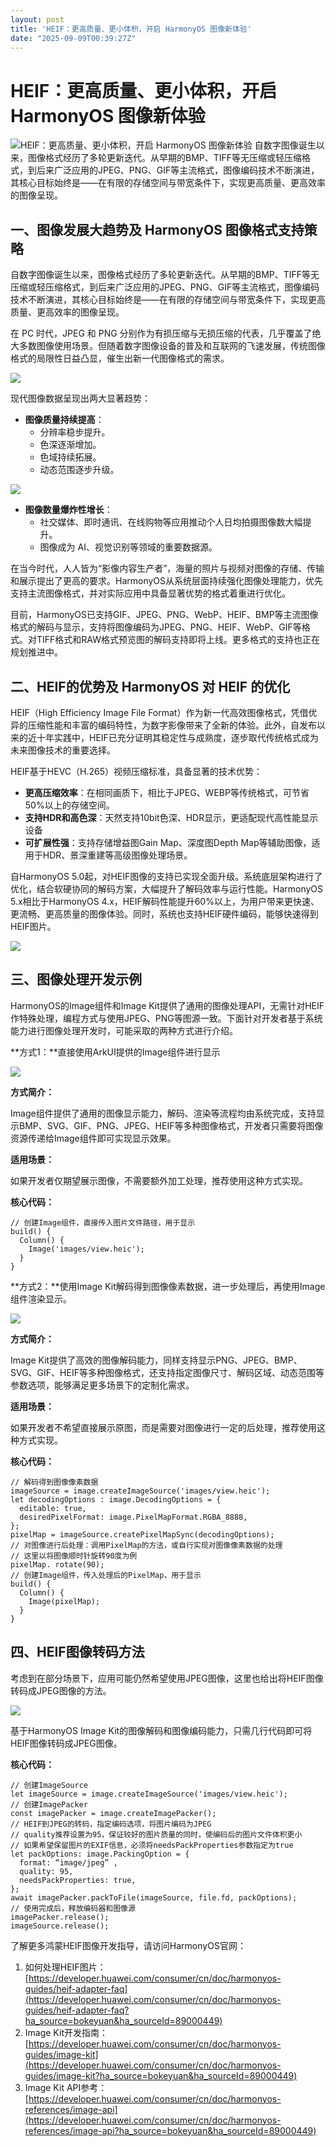 ```yaml
---
layout: post
title: 'HEIF：更高质量、更小体积，开启 HarmonyOS 图像新体验'
date: "2025-09-09T00:39:27Z"
---
```

HEIF：更高质量、更小体积，开启 HarmonyOS 图像新体验
=================================

![HEIF：更高质量、更小体积，开启 HarmonyOS 图像新体验](https://img2024.cnblogs.com/blog/3637060/202509/3637060-20250908112402973-2020565025.png) 自数字图像诞生以来，图像格式经历了多轮更新迭代。从早期的BMP、TIFF等无压缩或轻压缩格式，到后来广泛应用的JPEG、PNG、GIF等主流格式，图像编码技术不断演进，其核心目标始终是——在有限的存储空间与带宽条件下，实现更高质量、更高效率的图像呈现。

一、图像发展大趋势及 HarmonyOS 图像格式支持策略
-----------------------------

自数字图像诞生以来，图像格式经历了多轮更新迭代。从早期的BMP、TIFF等无压缩或轻压缩格式，到后来广泛应用的JPEG、PNG、GIF等主流格式，图像编码技术不断演进，其核心目标始终是——在有限的存储空间与带宽条件下，实现更高质量、更高效率的图像呈现。

在 PC 时代，JPEG 和 PNG 分别作为有损压缩与无损压缩的代表，几乎覆盖了绝大多数图像使用场景。但随着数字图像设备的普及和互联网的飞速发展，传统图像格式的局限性日益凸显，催生出新一代图像格式的需求。

![](https://img2024.cnblogs.com/blog/3637060/202509/3637060-20250908111614203-377756690.png)

现代图像数据呈现出两大显著趋势：

*   **图像质量持续提高**：
    *   分辨率稳步提升。
    *   色深逐渐增加。
    *   色域持续拓展。
    *   动态范围逐步升级。

![](https://img2024.cnblogs.com/blog/3637060/202509/3637060-20250908111614231-981660055.png)

*   **图像数量爆炸性增长**：
    *   社交媒体、即时通讯、在线购物等应用推动个人日均拍摄图像数大幅提升。
    *   图像成为 AI、视觉识别等领域的重要数据源。

在当今时代，人人皆为“影像内容生产者”，海量的照片与视频对图像的存储、传输和展示提出了更高的要求。HarmonyOS从系统层面持续强化图像处理能力，优先支持主流图像格式，并对实际应用中具备显著优势的格式着重进行优化。

目前，HarmonyOS已支持GIF、JPEG、PNG、WebP、HEIF、BMP等主流图像格式的解码与显示，支持将图像编码为JPEG、PNG、HEIF、WebP、GIF等格式。对TIFF格式和RAW格式预览图的解码支持即将上线。更多格式的支持也正在规划推进中。

二、HEIF的优势及 HarmonyOS 对 HEIF 的优化
-------------------------------

HEIF（High Efficiency Image File Format）作为新一代高效图像格式，凭借优异的压缩性能和丰富的编码特性，为数字影像带来了全新的体验。此外，自发布以来的近十年实践中，HEIF已充分证明其稳定性与成熟度，逐步取代传统格式成为未来图像技术的重要选择。

HEIF基于HEVC（H.265）视频压缩标准，具备显著的技术优势：

*   **更高压缩效率**：在相同画质下，相比于JPEG、WEBP等传统格式，可节省50%以上的存储空间。
*   **支持HDR和高色深**：天然支持10bit色深、HDR显示，更适配现代高性能显示设备
*   **可扩展性强**：支持存储增益图Gain Map、深度图Depth Map等辅助图像，适用于HDR、景深重建等高级图像处理场景。

自HarmonyOS 5.0起，对HEIF图像的支持已实现全面升级。系统底层架构进行了优化，结合软硬协同的解码方案，大幅提升了解码效率与运行性能。HarmonyOS 5.x相比于HarmonyOS 4.x，HEIF解码性能提升60%以上，为用户带来更快速、更流畅、更高质量的图像体验。同时，系统也支持HEIF硬件编码，能够快速得到HEIF图片。

![](https://img2024.cnblogs.com/blog/3637060/202509/3637060-20250908111614230-1279361973.png)

三、图像处理开发示例
----------

HarmonyOS的Image组件和Image Kit提供了通用的图像处理API，无需针对HEIF作特殊处理，编程方式与使用JPEG、PNG等图源一致。下面针对开发者基于系统能力进行图像处理开发时，可能采取的两种方式进行介绍。

**方式1：**直接使用ArkUI提供的Image组件进行显示

![](https://img2024.cnblogs.com/blog/3637060/202509/3637060-20250908111614214-335276265.png)

**方式简介：**

Image组件提供了通用的图像显示能力，解码、渲染等流程均由系统完成，支持显示BMP、SVG、GIF、PNG、JPEG、HEIF等多种图像格式，开发者只需要将图像资源传递给Image组件即可实现显示效果。

**适用场景：**

如果开发者仅期望展示图像，不需要额外加工处理，推荐使用这种方式实现。

**核心代码：**

    // 创建Image组件，直接传入图片文件路径，用于显示
    build() {
      Column() {
        Image('images/view.heic');
      }
    }

**方式2：**使用Image Kit解码得到图像像素数据，进一步处理后，再使用Image组件渲染显示。

![](https://img2024.cnblogs.com/blog/3637060/202509/3637060-20250908111614224-1794075066.png)

**方式简介：**

Image Kit提供了高效的图像解码能力，同样支持显示PNG、JPEG、BMP、SVG、GIF、HEIF等多种图像格式，还支持指定图像尺寸、解码区域、动态范围等参数选项，能够满足更多场景下的定制化需求。

**适用场景：**

如果开发者不希望直接展示原图，而是需要对图像进行一定的后处理，推荐使用这种方式实现。

**核心代码：**

    // 解码得到图像像素数据
    imageSource = image.createImageSource('images/view.heic');
    let decodingOptions : image.DecodingOptions = {
      editable: true,
      desiredPixelFormat: image.PixelMapFormat.RGBA_8888,
    };
    pixelMap = imageSource.createPixelMapSync(decodingOptions);
    // 对图像进行后处理：调用PixelMap的方法，或自行实现对图像像素数据的处理
    // 这里以将图像顺时针旋转90度为例
    pixelMap. rotate(90);
    // 创建Image组件，传入处理后的PixelMap，用于显示
    build() {
      Column() {
        Image(pixelMap);
      }
    }

四、HEIF图像转码方法
------------

考虑到在部分场景下，应用可能仍然希望使用JPEG图像，这里也给出将HEIF图像转码成JPEG图像的方法。

![](https://img2024.cnblogs.com/blog/3637060/202509/3637060-20250908111614225-1283289965.png)

基于HarmonyOS Image Kit的图像解码和图像编码能力，只需几行代码即可将HEIF图像转码成JPEG图像。

**核心代码：**

    // 创建ImageSource
    let imageSource = image.createImageSource('images/view.heic');
    // 创建ImagePacker
    const imagePacker = image.createImagePacker();
    // HEIF到JPEG的转码，指定编码选项，将图片编码为JPEG
    // quality推荐设置为95，保证较好的图片质量的同时，使编码后的图片文件体积更小
    // 如果希望保留图片的EXIF信息，必须将needsPackProperties参数指定为true
    let packOptions: image.PackingOption = {
      format: “image/jpeg” ,
      quality: 95,
      needsPackProperties: true,
    };
    await imagePacker.packToFile(imageSource, file.fd, packOptions);
    // 使用完成后，释放编码器和图像源
    imagePacker.release();
    imageSource.release();

了解更多鸿蒙HEIF图像开发指导，请访问HarmonyOS官网：

1.  如何处理HEIF图片：[https://developer.huawei.com/consumer/cn/doc/harmonyos-guides/heif-adapter-faq](https://developer.huawei.com/consumer/cn/doc/harmonyos-guides/heif-adapter-faq?ha_source=bokeyuan&ha_sourceId=89000449)
2.  Image Kit开发指南：[https://developer.huawei.com/consumer/cn/doc/harmonyos-guides/image-kit](https://developer.huawei.com/consumer/cn/doc/harmonyos-guides/image-kit?ha_source=bokeyuan&ha_sourceId=89000449)
3.  Image Kit API参考：[https://developer.huawei.com/consumer/cn/doc/harmonyos-references/image-api](https://developer.huawei.com/consumer/cn/doc/harmonyos-references/image-api?ha_source=bokeyuan&ha_sourceId=89000449)